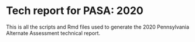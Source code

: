 # Tech report for PASA: 2020
This is all the scripts and Rmd files used to generate the 2020 Pennsylvania Alternate Assessment technical report. 

